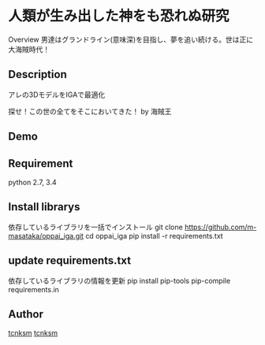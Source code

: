 人類が生み出した神をも恐れぬ研究
====

Overview
男達はグランドライン(意味深)を目指し、夢を追い続ける。世は正に大海賊時代！

## Description
アレの3DモデルをIGAで最適化

探せ！この世の全てをそこにおいてきた！ by 海賊王

## Demo

## Requirement
python 2.7, 3.4

## Install librarys
依存しているライブラリを一括でインストール
git clone https://github.com/m-masataka/oppai_iga.git
cd oppai_iga
pip install -r requirements.txt

## update requirements.txt
依存しているライブラリの情報を更新
pip install pip-tools
pip-compile requirements.in

## Author
[tcnksm](https://github.com/m-masataka)
[tcnksm](https://github.com/bandoshintaro)